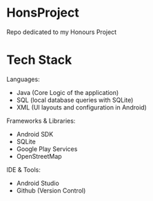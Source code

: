 # HonsProject
Repo dedicated to my Honours Project

# Tech Stack

Languages:
- Java (Core Logic of the application)
- SQL (local database queries with SQLite)
- XML (UI layouts and configuration in Android)

Frameworks & Libraries:
- Android SDK
- SQLite
- Google Play Services
- OpenStreetMap

IDE & Tools:
- Android Studio
- Github (Version Control)

